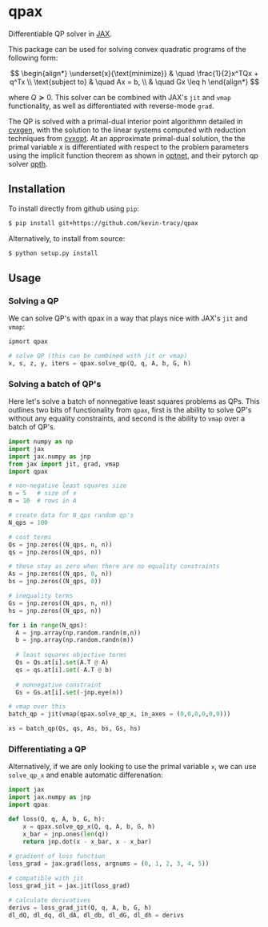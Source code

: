 # qpax
Differentiable QP solver in [JAX](https://github.com/google/jax).

This package can be used for solving convex quadratic programs of the following form:

$$
\begin{align*}
\underset{x}{\text{minimize}} & \quad \frac{1}{2}x^TQx + q^Tx \\
\text{subject to} & \quad  Ax = b, \\
                  & \quad  Gx \leq h
\end{align*}
$$

where $Q \succeq 0$. This solver can be combined with JAX's `jit` and `vmap` functionality, as well as differentiated with reverse-mode `grad`. 

The QP is solved with a primal-dual interior point algorithmn detailed in [cvxgen](https://stanford.edu/~boyd/papers/pdf/code_gen_impl.pdf), with the solution to the linear systems computed with reduction techniques from [cvxopt](http://www.seas.ucla.edu/~vandenbe/publications/coneprog.pdf). At an approximate primal-dual solution, the the primal variable $x$ is differentiated with respect to the problem parameters using the implicit function theorem as shown in [optnet](https://arxiv.org/abs/1703.00443), and their pytorch qp solver [qpth](https://github.com/locuslab/qpth).

## Installation

To install directly from github using `pip`:

```bash
$ pip install git+https://github.com/kevin-tracy/qpax
```

Alternatively, to install from source:

```bash
$ python setup.py install
```

## Usage

### Solving a QP 
We can solve QP's with qpax in a way that plays nice with JAX's `jit` and `vmap`:
```python 
ipmort qpax

# solve QP (this can be combined with jit or vmap)
x, s, z, y, iters = qpax.solve_qp(Q, q, A, b, G, h)
```
### Solving a batch of QP's 

Here let's solve a batch of nonnegative least squares problems as QPs. This outlines two bits of functionality from `qpax`, first is the ability to solve QP's without any equality constraints, and second is the ability to `vmap` over a batch of QP's. 

```python 
import numpy as np
import jax 
import jax.numpy as jnp 
from jax import jit, grad, vmap  
import qpax 

# non-negative least squares size
n = 5   # size of x 
m = 10  # rows in A 

# create data for N_qps random qp's 
N_qps = 100 

# cost terms 
Qs = jnp.zeros((N_qps, n, n))
qs = jnp.zeros((N_qps, n))

# these stay as zero when there are no equality constraints 
As = jnp.zeros((N_qps, 0, n))
bs = jnp.zeros((N_qps, 0))

# inequality terms 
Gs = jnp.zeros((N_qps, n, n))
hs = jnp.zeros((N_qps, n))

for i in range(N_qps):
  A = jnp.array(np.random.randn(m,n))
  b = jnp.array(np.random.randn(m))
  
  # least squares objective terms 
  Qs = Qs.at[i].set(A.T @ A)
  qs = qs.at[i].set(-A.T @ b)
  
  # nonnegative constraint
  Gs = Gs.at[i].set(-jnp.eye(n))

# vmap over this 
batch_qp = jit(vmap(qpax.solve_qp_x, in_axes = (0,0,0,0,0,0)))

xs = batch_qp(Qs, qs, As, bs, Gs, hs)
```

### Differentiating a QP 

Alternatively, if we are only looking to use the primal variable `x`, we can use `solve_qp_x` and enable automatic differenation:

```python
import jax 
import jax.numpy as jnp 
import qpax 

def loss(Q, q, A, b, G, h):
    x = qpax.solve_qp_x(Q, q, A, b, G, h) 
    x_bar = jnp.ones(len(q))
    return jnp.dot(x - x_bar, x - x_bar)
  
# gradient of loss function   
loss_grad = jax.grad(loss, argnums = (0, 1, 2, 3, 4, 5))

# compatible with jit 
loss_grad_jit = jax.jit(loss_grad)

# calculate derivatives 
derivs = loss_grad_jit(Q, q, A, b, G, h)
dl_dQ, dl_dq, dl_dA, dl_db, dl_dG, dl_dh = derivs 
```
